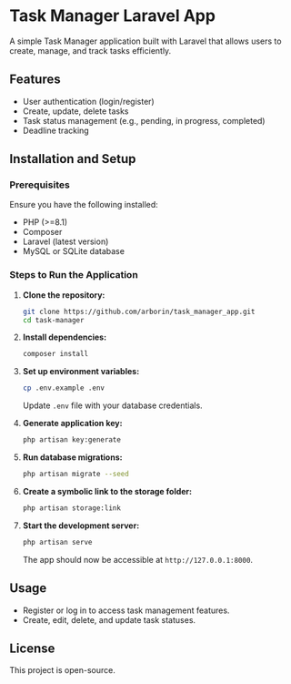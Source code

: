 # Task Manager Laravel App

A simple Task Manager application built with Laravel that allows users to create, manage, and track tasks efficiently.

## Features
- User authentication (login/register)
- Create, update, delete tasks
- Task status management (e.g., pending, in progress, completed)
- Deadline tracking

## Installation and Setup

### Prerequisites
Ensure you have the following installed:
- PHP (>=8.1)
- Composer
- Laravel (latest version)
- MySQL or SQLite database

### Steps to Run the Application

1. **Clone the repository:**
   ```sh
   git clone https://github.com/arborin/task_manager_app.git
   cd task-manager
   ```

2. **Install dependencies:**
   ```sh
   composer install
   ```

3. **Set up environment variables:**
   ```sh
   cp .env.example .env
   ```
   Update `.env` file with your database credentials.

4. **Generate application key:**
   ```sh
   php artisan key:generate
   ```

5. **Run database migrations:**
   ```sh
   php artisan migrate --seed
   ```

6. **Create a symbolic link to the storage folder:**
   ```sh
   php artisan storage:link
   ```

7. **Start the development server:**
   ```sh
   php artisan serve
   ```
   The app should now be accessible at `http://127.0.0.1:8000`.

## Usage
- Register or log in to access task management features.
- Create, edit, delete, and update task statuses.

## License
This project is open-source.

